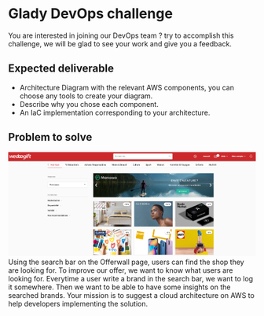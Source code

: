 # Glady DevOps challenge
You are interested in joining our DevOps team ? try to accomplish this challenge, we will be glad to see
your work and give you a feedback.

## Expected deliverable
* Architecture Diagram with the relevant AWS components, you can choose any tools to create your diagram.
* Describe why you chose each component.
* An IaC implementation corresponding to your architecture.

## Problem to solve
![offerwall](assets/offerwall.png)
Using the search bar on the Offerwall page, users can find the shop they are looking for.
To improve our offer, we want to know what users are looking for. 
Everytime a user write a brand in the search bar, we want to log it somewhere. Then we want to be able to have some insights on the searched brands.
Your mission is to suggest a cloud architecture on AWS to help developers implementing the solution.

